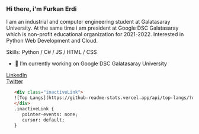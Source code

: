 ### Hi there, i'm Furkan Erdi

I am an industrial and computer engineering student at Galatasaray University. At the same time i am president at Google DSC Galatasaray which is non-profit educational organization for 2021-2022. Interested in Python Web Development and Cloud.

Skills: Python / C# / JS / HTML / CSS

- 🔭 I’m currently working on Google DSC Galatasaray University


[LinkedIn](https://www.linkedin.com/in/furkanerdi/)
<br>
[Twitter](https://twitter.com/erdthebard)
<br>


```html
   <div class="inactiveLink">
   ![Top Langs](https://github-readme-stats.vercel.app/api/top-langs/?username=helizac)
   </div>
   .inactiveLink {
      pointer-events: none;
      cursor: default;
   }
```
